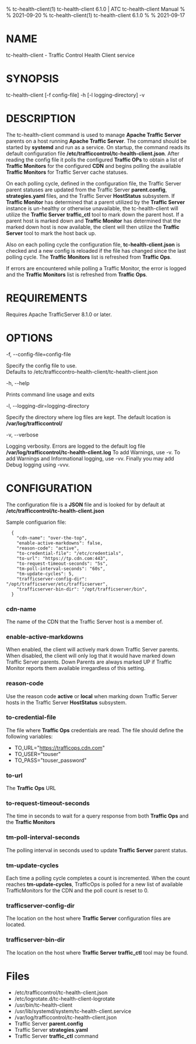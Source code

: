 % tc-health-client(1) tc-health-client 6.1.0 | ATC tc-health-client Manual
%
% 2021-09-20
% tc-health-client(1) tc-health-client 6.1.0 
%
% 2021-09-17
<!--
    Licensed to the Apache Software Foundation (ASF) under one
    or more contributor license agreements.  See the NOTICE file
    distributed with this work for additional information
    regarding copyright ownership.  The ASF licenses this file
    to you under the Apache License, Version 2.0 (the
    "License"); you may not use this file except in compliance
    with the License.  You may obtain a copy of the License at

      http://www.apache.org/licenses/LICENSE-2.0

    Unless required by applicable law or agreed to in writing,
    software distributed under the License is distributed on an
    "AS IS" BASIS, WITHOUT WARRANTIES OR CONDITIONS OF ANY
    KIND, either express or implied.  See the License for the
    specific language governing permissions and limitations
    under the License.
-->
<!--

  !!!
      This file is both a Github Readme and manpage!
      Please make sure changes appear properly with man,
      and follow man conventions, such as:
      https://www.bell-labs.com/usr/dmr/www/manintro.html
  !!!

-->
# NAME

tc-health-client - Traffic Control Health Client service

# SYNOPSIS

tc-health-client [-f config-file]  -h  [-l logging-directory]  -v 

# DESCRIPTION

The tc-health-client command is used to manage **Apache Traffic Server** parents on a
host running **Apache Traffic Server**.  The command should be started by **systemd** 
and run as a service. On startup, the command reads its default configuration file
**/etc/trafficcontrol/tc-health-client.json**.  After reading the config
file it polls the configured **Traffic OPs** to obtain a list of **Traffic Monitors**
for the configured **CDN** and begins polling the available **Traffic Monitors** for
Traffic Server cache statuses.

On each polling cycle, defined in the configuration file, the Traffic Server parent
statuses are updated from the Traffic Server **parent.config**, **strategies.yaml** 
files, and the Traffic Server **HostStatus** subsystem.  If **Traffic Monitor** has
determined that a parent utilized by the **Traffic Server** instance is un-healthy or
otherwise unavailable, the tc-health-client will utilize the **Traffic Server** 
**traffic_ctl** tool to mark down the parent host.  If a parent host is marked down 
and **Traffic Monitor** has determined that the marked down host is now available, 
the client will then utilize the **Traffic Server** tool to mark the host back up.

Also on each polling cycle the configuration file, **tc-health-client.json** is 
checked and a new config is reloaded if the file has changed since the last 
polling cycle.  The **Traffic Monitors** list is refreshed from **Traffic Ops**.

If errors are encountered while polling a Traffic Monitor, the error is logged
and the **Traffic Monitors** list is refreshed from **Traffic Ops**.

# REQUIREMENTS

Requires Apache TrafficServer 8.1.0 or later.

# OPTIONS

-f, -\-config-file=config-file 
  
  Specify the config file to use.  
  Defaults to /etc/trafficcontro-health-client/tc-health-client.json

-h, -\-help 

  Prints command line usage and exits

-l, -\-logging-dir=logging-directory

  Specify the directory where log files are kept.  The default location
  is **/var/log/trafficcontrol/**

-v, -\-verbose

  Logging verbosity.  Errors are logged to the default log file 
  **/var/log/trafficcontrol/tc-health-client.log**
  To add Warnings, use -v.  To add Warnings and Informational 
  logging, use -vv.  Finally you may add Debug logging using -vvv.

# CONFIGURATION

The configuration file is a **JSON** file and is looked for by default
at **/etc/trafficcontrol/tc-health-client.json**

Sample configuarion file:

```
  {
    "cdn-name": "over-the-top",
    "enable-active-markdowns": false,
    "reason-code": "active",
    "to-credential-file": "/etc/credentials",
    "to-url": "https://tp.cdn.com:443", 
    "to-request-timeout-seconds": "5s",
    "tm-poll-interval-seconds": "60s",
    "tm-update-cycles": 5,
    "trafficserver-config-dir": "/opt/trafficserver/etc/trafficserver",
    "trafficserver-bin-dir": "/opt/trafficserver/bin",
  }
```

### cdn-name 

  The name of the CDN that the Traffic Server host is a member of.

### enable-active-markdowns

  When enabled, the client will actively mark down Traffic Server parents.
  When disabled, the client will only log that it would have marked down
  Traffic Server parents.  Down Parents are always marked UP if Traffic Monitor
  reports them available irregardless of this setting.

### reason-code

  Use the reason code **active** or **local** when marking down Traffic Server
  hosts in the Traffic Server **HostStatus** subsystem.

### to-credential-file

  The file where **Traffic Ops** credentials are read.  The file should define the 
  following variables:

  * TO_URL="https://trafficops.cdn.com"
  * TO_USER="touser"
  * TO_PASS="touser_password"

### to-url

  The **Traffic Ops** URL

### to-request-timeout-seconds

  The time in seconds to wait for a query response from both **Traffic Ops** and
  the **Traffic Monitors**

### tm-poll-interval-seconds

  The polling interval in seconds used to update **Traffic Server** parent
  status.

### tm-update-cycles

  Each time a polling cycle completes a count is incremented. When the count
  reaches **tm-update-cycles**, TrafficOps is polled for a new list of available
  TrafficMonitors for the CDN and the poll count is reset to 0.

### trafficserver-config-dir

  The location on the host where **Traffic Server** configuration files are 
  located.

### trafficserver-bin-dir

  The location on the host where **Traffic Server** **traffic_ctl** tool may
  be found.

# Files

* /etc/trafficcontrol/tc-health-client.json
* /etc/logrotate.d/tc-health-client-logrotate
* /usr/bin/tc-health-client
* /usr/lib/systemd/system/tc-health-client.service
* /var/log/trafficcontrol/tc-health-client.json
* Traffic Server **parent.config**
* Traffic Server **strategies.yaml**
* Traffic Server **traffic_ctl** command
  
   